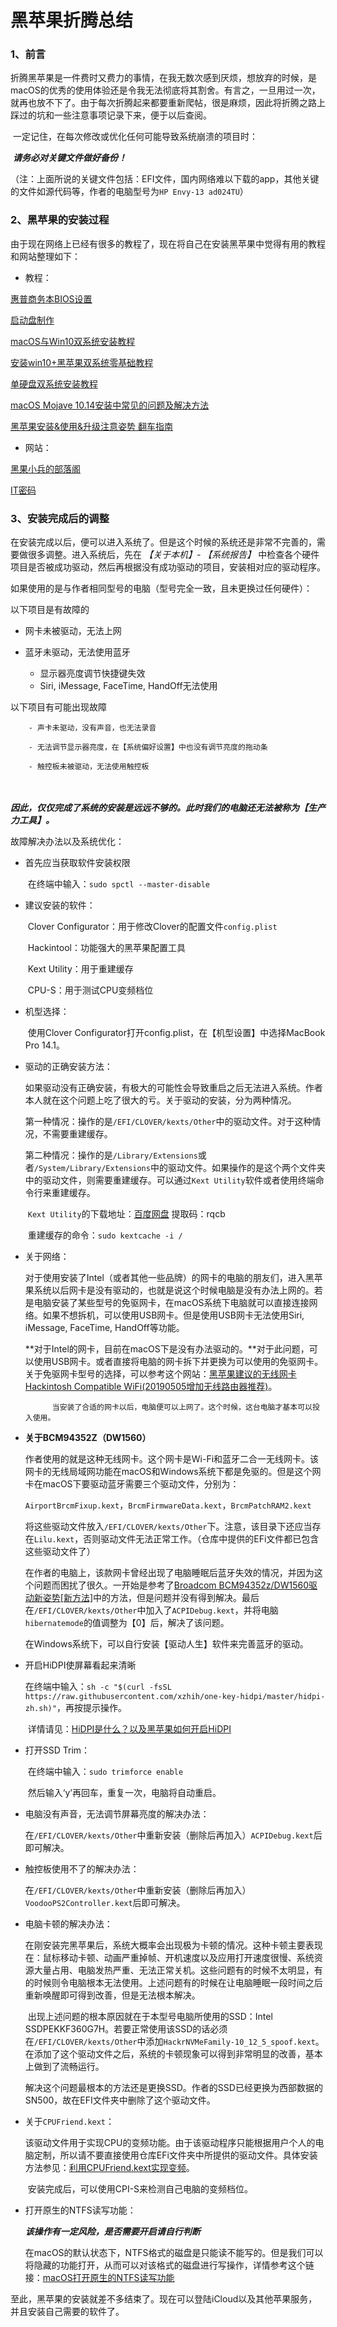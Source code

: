 # 黑苹果折腾总结

### 1、前言

​		折腾黑苹果是一件费时又费力的事情，在我无数次感到厌烦，想放弃的时候，是macOS的优秀的使用体验还是令我无法彻底将其割舍。有言之，一旦用过一次，就再也放不下了。由于每次折腾起来都要重新爬帖，很是麻烦，因此将折腾之路上踩过的坑和一些注意事项记录下来，便于以后查阅。

​		一定记住，在每次修改或优化任何可能导致系统崩溃的项目时：

​		***请务必对关键文件做好备份！***

​		（注：上面所说的关键文件包括：EFI文件，国内网络难以下载的app，其他关键的文件如源代码等，作者的电脑型号为`HP Envy-13 ad024TU`）

### 2、黑苹果的安装过程

​		由于现在网络上已经有很多的教程了，现在将自己在安装黑苹果中觉得有用的教程和网站整理如下：

- 教程：

[惠普商务本BIOS设置](https://www.itpwd.com/325.html)

[启动盘制作](https://www.itpwd.com/245.html)

[macOS与Win10双系统安装教程](http://ju.outofmemory.cn/entry/369297)

[安装win10+黑苹果双系统零基础教程](https://blog.csdn.net/a792396951/article/details/80230946)

[单硬盘双系统安装教程](https://www.itpwd.com/247.html)

[macOS Mojave 10.14安装中常见的问题及解决方法](https://blog.daliansky.net/Common-problems-and-solutions-in-macOS-Mojave-10.14-installation.html)

[黑苹果安装&使用&升级注意姿势 翻车指南](https://www.itpwd.com/292.html#)

- 网站：

[黑果小兵的部落阁](https://blog.daliansky.net)

[IT密码](https://www.itpwd.com)

### 3、安装完成后的调整

​		在安装完成以后，便可以进入系统了。但是这个时候的系统还是非常不完善的，需要做很多调整。进入系统后，先在 *【关于本机】- 【系统报告】* 中检查各个硬件项目是否被成功驱动，然后再根据没有成功驱动的项目，安装相对应的驱动程序。

​		如果使用的是与作者相同型号的电脑（型号完全一致，且未更换过任何硬件）：

以下项目是有故障的

- 网卡未被驱动，无法上网
- 蓝牙未驱动，无法使用蓝牙

  - 显示器亮度调节快捷键失效
  - Siri, iMessage, FaceTime, HandOff无法使用



以下项目有可能出现故障

		- 声卡未驱动，没有声音，也无法录音
		
		- 无法调节显示器亮度，在【系统偏好设置】中也没有调节亮度的拖动条
		
		- 触控板未被驱动，无法使用触控板


​	
​	
	***因此，仅仅完成了系统的安装是远远不够的。此时我们的电脑还无法被称为【生产力工具】。***



故障解决办法以及系统优化：

- 首先应当获取软件安装权限

  ​		在终端中输入：`sudo spctl --master-disable`

  

- 建议安装的软件：

  ​		Clover Configurator：用于修改Clover的配置文件`config.plist`

  ​		Hackintool：功能强大的黑苹果配置工具

  ​		Kext Utility：用于重建缓存

  ​		CPU-S：用于测试CPU变频档位

- 机型选择：

  ​		使用Clover Configurator打开config.plist，在【机型设置】中选择MacBook Pro 14.1。



- 驱动的正确安装方法：

  ​		如果驱动没有正确安装，有极大的可能性会导致重启之后无法进入系统。作者本人就在这个问题上吃了很大的亏。关于驱动的安装，分为两种情况。

  ​		第一种情况：操作的是`/EFI/CLOVER/kexts/Other`中的驱动文件。对于这种情况，不需要重建缓存。

  ​		第二种情况：操作的是`/Library/Extensions`或者`/System/Library/Extensions`中的驱动文件。如果操作的是这个两个文件夹中的驱动文件，则需要重建缓存。可以通过`Kext Utility`软件或者使用终端命令行来重建缓存。

  ​		`Kext Utility`的下载地址：[百度网盘](https://pan.baidu.com/share/init?surl=IjtbC2xjHhIenYkJixgrxQ)	提取码：rqcb

  ​		重建缓存的命令：`sudo kextcache -i /`

  

- 关于网络：

     ​	   对于使用安装了Intel（或者其他一些品牌）的网卡的电脑的朋友们，进入黑苹果系统以后网卡是没有驱动的，也就是说这个时候电脑是没有办法上网的。若是电脑安装了某些型号的免驱网卡，在macOS系统下电脑就可以直接连接网络。如果不想拆机，可以使用USB网卡。但是使用USB网卡无法使用Siri, iMessage, FaceTime, HandOff等功能。

     ​	   **对于Intel的网卡，目前在macOS下是没有办法驱动的。**对于此问题，可以使用USB网卡。或者直接将电脑的网卡拆下并更换为可以使用的免驱网卡。关于免驱网卡型号的选择，可以参考这个网站：[黑苹果建议的无线网卡 Hackintosh Compatible WiFi(20190505增加无线路由器推荐)](https://www.itpwd.com/330.html#)。

        	当安装了合适的网卡以后，电脑便可以上网了。这个时候，这台电脑才基本可以投入使用。



- **关于BCM94352Z（DW1560）**

  ​		作者使用的就是这种无线网卡。这个网卡是Wi-Fi和蓝牙二合一无线网卡。该网卡的无线局域网功能在macOS和Windows系统下都是免驱的。但是这个网卡在macOS下要驱动蓝牙需要三个驱动文件，分别为：

  `AirportBrcmFixup.kext`，`BrcmFirmwareData.kext`，`BrcmPatchRAM2.kext`

  ​		将这些驱动文件放入`/EFI/CLOVER/kexts/Other`下。注意，该目录下还应当存在`Lilu.kext`，否则驱动文件无法正常工作。（仓库中提供的EFi文件都已包含这些驱动文件了）

  ​		在作者的电脑上，该款网卡曾经出现了电脑睡眠后蓝牙失效的情况，并因为这个问题而困扰了很久。一开始是参考了[Broadcom BCM94352z/DW1560驱动新姿势[新方法]](https://blog.daliansky.net/Broadcom-BCM94352z-DW1560-drive-new-posture.html)中的方法，但是问题并没有得到解决。最后在`/EFI/CLOVER/kexts/Other`中加入了`ACPIDebug.kext`，并将电脑`hibernatemode`的值调整为【0】后，解决了该问题。

  ​		在Windows系统下，可以自行安装【驱动人生】软件来完善蓝牙的驱动。



- 开启HiDPI使屏幕看起来清晰

  ​		在终端中输入：`sh -c "$(curl -fsSL https://raw.githubusercontent.com/xzhih/one-key-hidpi/master/hidpi-zh.sh)"`，再按提示操作。

  ​		详情请见：[HiDPI是什么？以及黑苹果如何开启HiDPI](https://www.sqlsec.com/2018/09/hidpi.html)

  

- 打开SSD Trim：

  ​		在终端中输入：`sudo trimforce enable`

  ​		然后输入‘y’再回车，重复一次，电脑将自动重启。



- 电脑没有声音，无法调节屏幕亮度的解决办法：

  ​		在`/EFI/CLOVER/kexts/Other`中重新安装（删除后再加入）`ACPIDebug.kext`后即可解决。



- 触控板使用不了的解决办法：

  ​		在`/EFI/CLOVER/kexts/Other`中重新安装（删除后再加入）`VoodooPS2Controller.kext`后即可解决。



- 电脑卡顿的解决办法：

  ​		在刚安装完黑苹果后，系统大概率会出现极为卡顿的情况。这种卡顿主要表现在：鼠标移动卡顿、动画严重掉帧、开机速度以及应用打开速度很慢、系统资源大量占用、电脑发热严重、无法正常关机。这些问题有的时候不太明显，有的时候则令电脑根本无法使用。上述问题有的时候在让电脑睡眠一段时间之后重新唤醒即可得到改善，但是无法根本解决。

  ​		出现上述问题的根本原因就在于本型号电脑所使用的SSD：Intel SSDPEKKF360G7H。若要正常使用该SSD的话必须在`/EFI/CLOVER/kexts/Other`中添加`HackrNVMeFamily-10_12_5_spoof.kext`。在添加了这个驱动文件之后，系统的卡顿现象可以得到非常明显的改善，基本上做到了流畅运行。

  ​		解决这个问题最根本的方法还是更换SSD。作者的SSD已经更换为西部数据的SN500，故在EFI文件夹中删除了这个驱动文件。



- 关于`CPUFriend.kext`：

  ​		该驱动文件用于实现CPU的变频功能。由于该驱动程序只能根据用户个人的电脑定制，所以请不要直接使用仓库EFi文件夹中所提供的驱动文件。具体安装方法参见：[利用CPUFriend.kext实现变频](https://change-y.github.io/2018/04/30/利用CPUFriend-kext实现变频/)。

  ​		安装完成后，可以使用CPI-S来检测自己电脑的变频档位。

  

- 打开原生的NTFS读写功能：

  ​		***该操作有一定风险，是否需要开启请自行判断***

  ​		在macOS的默认状态下，NTFS格式的磁盘是只能读不能写的。但是我们可以将隐藏的功能打开，从而可以对该格式的磁盘进行写操作，详情参考这个链接：[macOS打开原生的NTFS读写功能](http://bbs.pcbeta.com/viewthread-1742688-1-8.html)



​		至此，黑苹果的安装就差不多结束了。现在可以登陆iCloud以及其他苹果服务，并且安装自己需要的软件了。

